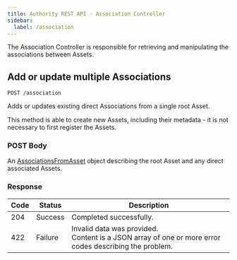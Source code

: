 ```yaml
---
title: Authority REST API - Association Controller
sidebar:
  label: /association
---
```


The Association Controller is responsible for retrieving and manipulating the associations between Assets.

## Add or update multiple Associations

`POST /association`

Adds or updates existing direct Associations from a single root Asset.

This method is able to create new Assets, including their metadata - it is not necessary to first register the Assets.

### POST Body

An [AssociationsFromAsset](../../proto/dto/#assocationsfromasset) object describing the root Asset and any direct associated Assets.

### Response

| Code | Status  | Description |
|------|---------|-------------|
| 204  | Success | Completed successfully. |
| 422  | Failure | Invalid data was provided.<br>Content is a JSON array of one or more error codes describing the problem. |
